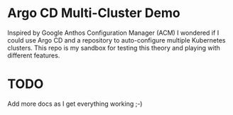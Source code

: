 # Argo CD Multi-Cluster Demo
Inspired by Google Anthos Configuration Manager (ACM) I wondered if I could use 
Argo CD and a repository to auto-configure multiple Kubernetes clusters. This 
repo is my sandbox for testing this theory and playing with different features.

# TODO
Add more docs as I get everything working ;-)

